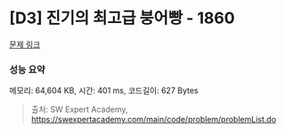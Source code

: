 # [D3] 진기의 최고급 붕어빵 - 1860 

[문제 링크](https://swexpertacademy.com/main/code/problem/problemDetail.do?contestProbId=AV5LsaaqDzYDFAXc) 

### 성능 요약

메모리: 64,604 KB, 시간: 401 ms, 코드길이: 627 Bytes



> 출처: SW Expert Academy, https://swexpertacademy.com/main/code/problem/problemList.do